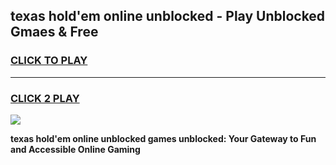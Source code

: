 
## texas hold'em online unblocked - Play Unblocked Gmaes & Free
<h3>
<a href="https://news.freeplayer.one?title=texas_hold'em_online_unblocked&ref=23F">CLICK TO PLAY</a></h3>
<hr>

<h3>
<a href="https://news.freeplayer.one?title=texas_hold'em_online_unblocked&ref=23F">CLICK 2 PLAY</a>
  
</h3>

<a href="https://news.freeplayer.one?title=texas_hold'em_online_unblocked&ref=23F/"><img src="https://clearcache.store/games.png"></a>


**texas hold'em online unblocked games unblocked: Your Gateway to Fun and Accessible Online Gaming**
